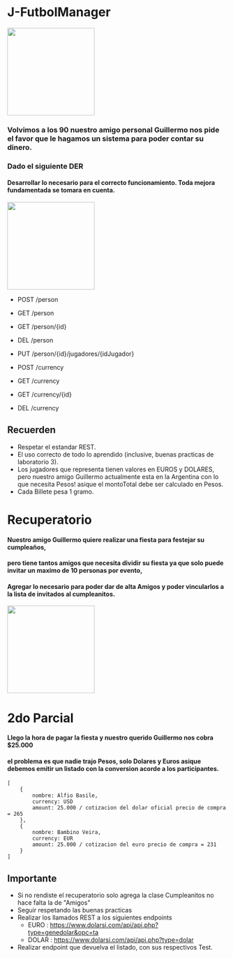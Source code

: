 # J-FutbolManager

<p align='left' >
<img src='https://pbs.twimg.com/media/EFRSGOkXkAUf31O.jpg' width="200">
</p>

### Volvimos a los 90 nuestro amigo personal Guillermo nos pide el favor que le hagamos un sistema para poder contar su dinero.
### Dado el siguiente DER
#### Desarrollar lo necesario para el correcto funcionamiento. Toda mejora fundamentada se tomara en cuenta.

<p align='left' >
<img src='https://raw.githubusercontent.com/Gianotti/J-FutbolManager/main/der.jpg' width="200">
</p>

* POST /person
* GET  /person
* GET  /person/{id}
* DEL  /person
* PUT  /person/{id}/jugadores/{idJugador}


* POST /currency
* GET  /currency
* GET  /currency/{id}
* DEL  /currency


## Recuerden
* Respetar el estandar REST.
* El uso correcto de todo lo aprendido (inclusive, buenas practicas de laboratorio 3).
* Los jugadores que representa tienen valores en EUROS y DOLARES, pero nuestro amigo Guillermo actualmente esta en la Argentina con lo que necesita Pesos! asique el montoTotal debe ser calculado en Pesos.
* Cada Billete pesa 1 gramo.



# Recuperatorio

#### Nuestro amigo Guillermo quiere realizar una fiesta para festejar su cumpleaños,
#### pero tiene tantos amigos que necesita dividir su fiesta ya que solo puede invitar un maximo de 10 personas por evento,
#### Agregar lo necesario para poder dar de alta Amigos y poder vincularlos a la lista de invitados al cumpleanitos.
<p align='left' >
<img src='https://raw.githubusercontent.com/Gianotti/J-FutbolManager/main/der2.jpg' width="200">
</p>

# 2do Parcial

#### Llego la hora de pagar la fiesta y nuestro querido Guillermo nos cobra $25.000
#### el problema es que nadie trajo Pesos, solo Dolares y Euros asique debemos emitir un listado con la conversion acorde a los participantes.
```
[
    {
        nombre: Alfio Basile,
        currency: USD
        amount: 25.000 / cotizacion del dolar oficial precio de compra = 265
    },
    {
        nombre: Bambino Veira,
        currency: EUR
        amount: 25.000 / cotizacion del euro precio de compra = 231
    }
]
```
## Importante
* Si no rendiste el recuperatorio solo agrega la clase Cumpleanitos no hace falta la de "Amigos"
* Seguir respetando las buenas practicas
* Realizar los llamados REST a los siguientes endpoints
    * EURO  : https://www.dolarsi.com/api/api.php?type=genedolar&opc=ta
    * DOLAR : https://www.dolarsi.com/api/api.php?type=dolar
* Realizar endpoint que devuelva el listado, con sus respectivos Test.   